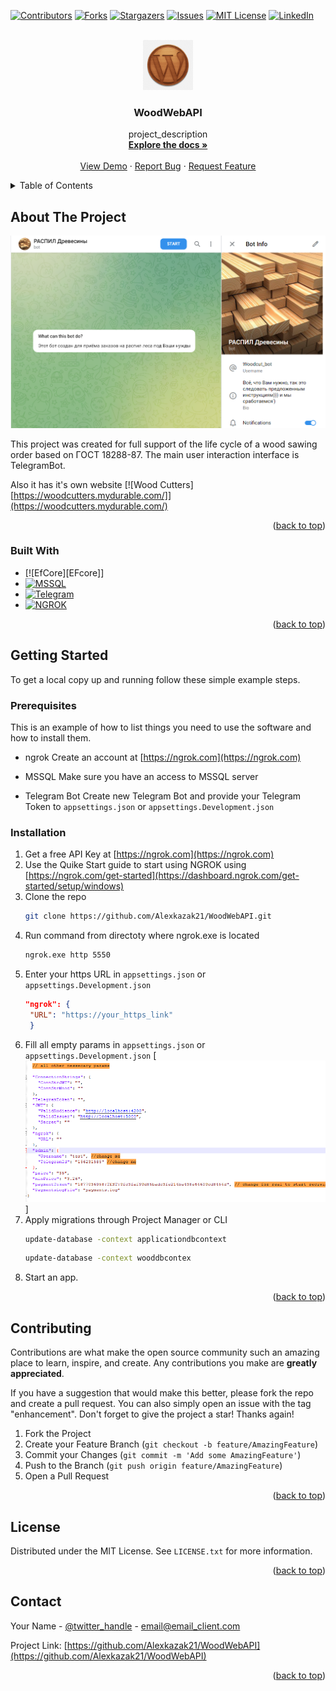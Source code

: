 <!-- Improved compatibility of back to top link: See: https://github.com/othneildrew/Best-README-Template/pull/73 -->
<a name="readme-top"></a>
<!--
*** Thanks for checking out the Best-README-Template. If you have a suggestion
*** that would make this better, please fork the repo and create a pull request
*** or simply open an issue with the tag "enhancement".
*** Don't forget to give the project a star!
*** Thanks again! Now go create something AMAZING! :D
-->



<!-- PROJECT SHIELDS -->
<!--
*** I'm using markdown "reference style" links for readability.
*** Reference links are enclosed in brackets [ ] instead of parentheses ( ).
*** See the bottom of this document for the declaration of the reference variables
*** for contributors-url, forks-url, etc. This is an optional, concise syntax you may use.
*** https://www.markdownguide.org/basic-syntax/#reference-style-links
-->
[![Contributors][contributors-shield]][contributors-url]
[![Forks][forks-shield]][forks-url]
[![Stargazers][stars-shield]][stars-url]
[![Issues][issues-shield]][issues-url]
[![MIT License][license-shield]][license-url]
[![LinkedIn][linkedin-shield]][linkedin-url]



<!-- PROJECT LOGO -->
<br />
<div align="center">
  <a href="https://github.com/Alexkazak21/WoodWebAPI">
    <img src="images/logo.png" alt="Logo" width="80" height="80">
  </a>

<h3 align="center">WoodWebAPI</h3>

  <p align="center">
    project_description
    <br />
    <a href="https://github.com/Alexkazak21/WoodWebAPI"><strong>Explore the docs »</strong></a>
    <br />
    <br />
    <a href="https://github.com/Alexkazak21/WoodWebAPI">View Demo</a>
    ·
    <a href="https://github.com/Alexkazak21/WoodWebAPI/issues">Report Bug</a>
    ·
    <a href="https://github.com/Alexkazak21/WoodWebAPI/issues">Request Feature</a>
  </p>
</div>



<!-- TABLE OF CONTENTS -->
<details>
  <summary>Table of Contents</summary>
  <ol>
    <li>
      <a href="#about-the-project">About The Project</a>
      <ul>
        <li><a href="#built-with">Built With</a></li>
      </ul>
    </li>
    <li>
      <a href="#getting-started">Getting Started</a>
      <ul>
        <li><a href="#prerequisites">Prerequisites</a></li>
        <li><a href="#installation">Installation</a></li>
      </ul>
    </li>
    <li><a href="#contributing">Contributing</a></li>
    <li><a href="#license">License</a></li>
    <li><a href="#contact">Contact</a></li>
  </ol>
</details>



<!-- ABOUT THE PROJECT -->
## About The Project

[![WoodWebAPI][product-screenshot]](https://woodcutters.mydurable.com/)

This project was created for full support of the life cycle of a wood sawing order based on ГОСТ 18288-87.
The main user interaction interface is TelegramBot.

Also it has it's own website [![Wood Cutters][https://woodcutters.mydurable.com/]](https://woodcutters.mydurable.com/)

<p align="right">(<a href="#readme-top">back to top</a>)</p>



### Built With

* [![EfCore][EFcore]]
* [![MSSQL][MSSQL]][MSSQL-url]
* [![Telegram][Telegram]][Telegram-url]
* [![NGROK][NGROK]][NGROK-url]
<!--
* [![Svelte][Svelte.dev]][Svelte-url]
* [![Laravel][Laravel.com]][Laravel-url]
* [![Bootstrap][Bootstrap.com]][Bootstrap-url]
* [![JQuery][JQuery.com]][JQuery-url]
-->
<p align="right">(<a href="#readme-top">back to top</a>)</p>



<!-- GETTING STARTED -->
## Getting Started

To get a local copy up and running follow these simple example steps.

### Prerequisites

This is an example of how to list things you need to use the software and how to install them.
* ngrok
  Create an account at [https://ngrok.com](https://ngrok.com)
  
* MSSQL
	Make sure you have an access to MSSQL server

* Telegram Bot
	Create new Telegram Bot and provide your Telegram Token to `appsettings.json` or `appsettings.Development.json`
### Installation

1. Get a free API Key at [https://ngrok.com](https://ngrok.com)
2. Use the Quike Start guide to start using NGROK using [https://ngrok.com/get-started](https://dashboard.ngrok.com/get-started/setup/windows)
3. Clone the repo
   ```sh
   git clone https://github.com/Alexkazak21/WoodWebAPI.git
   ```
4. Run command from directoty where ngrok.exe is located
   ```sh
   ngrok.exe http 5550
   ```
5. Enter your https URL in `appsettings.json` or `appsettings.Development.json`
   ```json
   "ngrok": {
    "URL": "https://your_https_link"
	}
   ```
6. Fill all empty params in `appsettings.json` or `appsettings.Development.json`
[![config][config-screenshot]]   
7. Apply migrations through Project Manager or CLI
	```sh
   update-database -context applicationdbcontext
   ```
   ```sh
   update-database -context wooddbcontex
   ```
8. Start an app. 
<p align="right">(<a href="#readme-top">back to top</a>)</p>

<!-- CONTRIBUTING -->
## Contributing

Contributions are what make the open source community such an amazing place to learn, inspire, and create. Any contributions you make are **greatly appreciated**.

If you have a suggestion that would make this better, please fork the repo and create a pull request. You can also simply open an issue with the tag "enhancement".
Don't forget to give the project a star! Thanks again!

1. Fork the Project
2. Create your Feature Branch (`git checkout -b feature/AmazingFeature`)
3. Commit your Changes (`git commit -m 'Add some AmazingFeature'`)
4. Push to the Branch (`git push origin feature/AmazingFeature`)
5. Open a Pull Request

<p align="right">(<a href="#readme-top">back to top</a>)</p>



<!-- LICENSE -->
## License

Distributed under the MIT License. See `LICENSE.txt` for more information.

<p align="right">(<a href="#readme-top">back to top</a>)</p>



<!-- CONTACT -->
## Contact

Your Name - [@twitter_handle](https://twitter.com/twitter_handle) - email@email_client.com

Project Link: [https://github.com/Alexkazak21/WoodWebAPI](https://github.com/Alexkazak21/WoodWebAPI)

<p align="right">(<a href="#readme-top">back to top</a>)</p>



<!-- MARKDOWN LINKS & IMAGES -->
<!-- https://www.markdownguide.org/basic-syntax/#reference-style-links -->
[contributors-shield]: https://img.shields.io/github/contributors/Alexkazak21/WoodWebAPI.svg?style=for-the-badge
[contributors-url]: https://github.com/Alexkazak21/WoodWebAPI/graphs/contributors
[forks-shield]: https://img.shields.io/github/forks/Alexkazak21/WoodWebAPI.svg?style=for-the-badge
[forks-url]: https://github.com/Alexkazak21/WoodWebAPI/network/members
[stars-shield]: https://img.shields.io/github/stars/Alexkazak21/WoodWebAPI.svg?style=for-the-badge
[stars-url]: https://github.com/Alexkazak21/WoodWebAPI/stargazers
[issues-shield]: https://img.shields.io/github/issues/Alexkazak21/WoodWebAPI.svg?style=for-the-badge
[issues-url]: https://github.com/Alexkazak21/WoodWebAPI/issues
[license-shield]: https://img.shields.io/github/license/Alexkazak21/WoodWebAPI.svg?style=for-the-badge
[license-url]: https://github.com/Alexkazak21/WoodWebAPI/blob/master/LICENSE.txt
[linkedin-shield]: https://img.shields.io/badge/-LinkedIn-black.svg?style=for-the-badge&logo=linkedin&colorB=555
[linkedin-url]: https://www.linkedin.com/in/%D0%B0%D0%BB%D0%B5%D0%BA%D1%81%D0%B0%D0%BD%D0%B4%D1%80-%D0%BA%D0%B0%D0%B7%D0%B0%D0%BA%D0%B5%D0%B2%D0%B8%D1%87-5a5b88212/
[product-screenshot]: images/screenshot.png
[config-screenshot]: images/config-screenshot.png
[Netcore]: https://img.shields.io/badge/.NetCore-68217A?style=for-the-badge&logo=dotnet
[MSSQL]: https://img.shields.io/badge/MSSQL-CC2927?style=for-the-badge&logo=microsoftsqlserver
[MSSQL-url]: https://www.microsoft.com/ru-ru/sql-server/sql-server-downloads
[Telegram]: https://img.shields.io/badge/Telegram-26A5E4?style=for-the-badge&logo=telegram
[Telegram-url]: https://telegram.org/
[NGROK]: https://img.shields.io/badge/ngrok-1F1E37?style=for-the-badge&logo=ngrok
[NGROK-url]: https://ngrok.com/
[Svelte.dev]: https://img.shields.io/badge/Svelte-4A4A55?style=for-the-badge&logo=svelte&logoColor=FF3E00
[Svelte-url]: https://svelte.dev/
[Laravel.com]: https://img.shields.io/badge/Laravel-FF2D20?style=for-the-badge&logo=laravel&logoColor=white
[Laravel-url]: https://laravel.com
[Bootstrap.com]: https://img.shields.io/badge/Bootstrap-563D7C?style=for-the-badge&logo=bootstrap&logoColor=white
[Bootstrap-url]: https://getbootstrap.com
[JQuery.com]: https://img.shields.io/badge/jQuery-0769AD?style=for-the-badge&logo=jquery&logoColor=white
[JQuery-url]: https://jquery.com 
